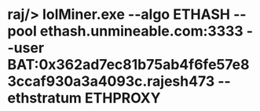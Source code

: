 # raj/> lolMiner.exe --algo ETHASH --pool ethash.unmineable.com:3333 --user BAT:0x362ad7ec81b75ab4f6fe57e83ccaf930a3a4093c.rajesh473 --ethstratum ETHPROXY
